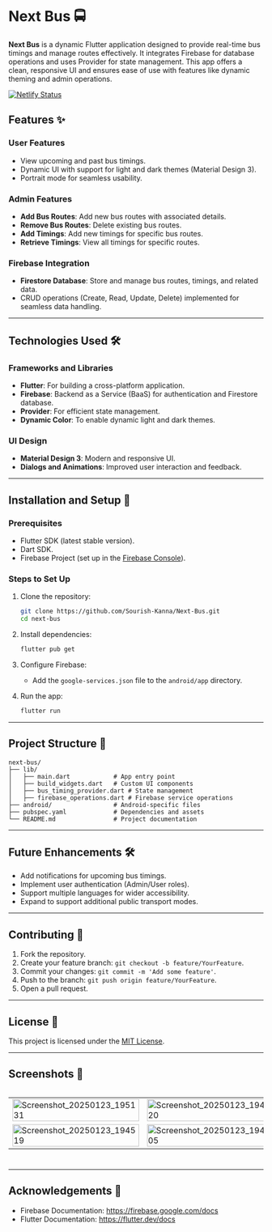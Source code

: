 # Next Bus 🚍

**Next Bus** is a dynamic Flutter application designed to provide real-time bus timings and manage routes effectively. It integrates Firebase for database operations and uses Provider for state management. This app offers a clean, responsive UI and ensures ease of use with features like dynamic theming and admin operations.

[![Netlify Status](https://api.netlify.com/api/v1/badges/736ced60-11c2-47e4-a24d-5d7e7c26c7c0/deploy-status)](https://app.netlify.com/sites/next-bus-app/deploys)

## Features ✨

### User Features

- View upcoming and past bus timings.
- Dynamic UI with support for light and dark themes (Material Design 3).
- Portrait mode for seamless usability.

### Admin Features

- **Add Bus Routes**: Add new bus routes with associated details.
- **Remove Bus Routes**: Delete existing bus routes.
- **Add Timings**: Add new timings for specific bus routes.
- **Retrieve Timings**: View all timings for specific routes.

### Firebase Integration

- **Firestore Database**: Store and manage bus routes, timings, and related data.
- CRUD operations (Create, Read, Update, Delete) implemented for seamless data handling.

---

## Technologies Used 🛠️

### Frameworks and Libraries

- **Flutter**: For building a cross-platform application.
- **Firebase**: Backend as a Service (BaaS) for authentication and Firestore database.
- **Provider**: For efficient state management.
- **Dynamic Color**: To enable dynamic light and dark themes.

### UI Design

- **Material Design 3**: Modern and responsive UI.
- **Dialogs and Animations**: Improved user interaction and feedback.

---

## Installation and Setup 🚀

### Prerequisites

- Flutter SDK (latest stable version).
- Dart SDK.
- Firebase Project (set up in the [Firebase Console](https://console.firebase.google.com/)).

### Steps to Set Up

1. Clone the repository:

   ```bash
   git clone https://github.com/Sourish-Kanna/Next-Bus.git
   cd next-bus
   ```

2. Install dependencies:

   ```bash
   flutter pub get
   ```

3. Configure Firebase:
    - Add the `google-services.json` file to the `android/app` directory.

4. Run the app:

   ```bash
   flutter run
   ```

---

## Project Structure 📁

``` text
next-bus/
├── lib/
│   ├── main.dart            # App entry point
│   ├── build_widgets.dart   # Custom UI components
│   ├── bus_timing_provider.dart # State management
│   ├── firebase_operations.dart # Firebase service operations
├── android/                 # Android-specific files
├── pubspec.yaml             # Dependencies and assets
└── README.md                # Project documentation
```

---

## Future Enhancements 🛠️

- Add notifications for upcoming bus timings.
- Implement user authentication (Admin/User roles).
- Support multiple languages for wider accessibility.
- Expand to support additional public transport modes.

---

## Contributing 🤝

1. Fork the repository.
2. Create your feature branch: `git checkout -b feature/YourFeature`.
3. Commit your changes: `git commit -m 'Add some feature'`.
4. Push to the branch: `git push origin feature/YourFeature`.
5. Open a pull request.

---

## License 📄

This project is licensed under the [MIT License](LICENSE).

---

## Screenshots 📸
<div style="display: flex; flex-wrap: wrap; gap: 10px;">
<table>
    <tr>
        <td><img src="https://github.com/user-attachments/assets/2842a9a3-e108-4be3-ab67-0c8eea904bdd" alt="Screenshot_20250123_195131" width="100%"></td>
        <td><img src="https://github.com/user-attachments/assets/f61997bc-7f84-48c5-8b13-feb433c92726" alt="Screenshot_20250123_194820" width="100%"></td>
    </tr>
    <tr>
        <td><img src="https://github.com/user-attachments/assets/ad314106-c706-4d41-8152-e50b9affd147" alt="Screenshot_20250123_194519" width="100%"></td>
        <td><img src="https://github.com/user-attachments/assets/fc3569f8-002b-4549-8601-8b206f7e08ad" alt="Screenshot_20250123_194505" width="100%"></td>
    </tr>
</table>
<https://github.com/user-attachments/assets/243b39d5-74e1-44eb-80d4-d7fdb15c8aca>
<https://github.com/user-attachments/assets/8f902910-e598-4c2c-a814-e5e06ac38dd0>
</div>

---

## Acknowledgements 🙏

- Firebase Documentation: <https://firebase.google.com/docs>
- Flutter Documentation: <https://flutter.dev/docs>
